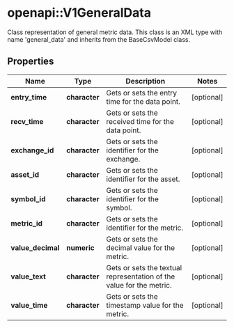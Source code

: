 # openapi::V1GeneralData

Class representation of general metric data. This class is an XML type with name 'general_data' and inherits from the BaseCsvModel class.

## Properties
Name | Type | Description | Notes
------------ | ------------- | ------------- | -------------
**entry_time** | **character** | Gets or sets the entry time for the data point. | [optional] 
**recv_time** | **character** | Gets or sets the received time for the data point. | [optional] 
**exchange_id** | **character** | Gets or sets the identifier for the exchange. | [optional] 
**asset_id** | **character** | Gets or sets the identifier for the asset. | [optional] 
**symbol_id** | **character** | Gets or sets the identifier for the symbol. | [optional] 
**metric_id** | **character** | Gets or sets the identifier for the metric. | [optional] 
**value_decimal** | **numeric** | Gets or sets the decimal value for the metric. | [optional] 
**value_text** | **character** | Gets or sets the textual representation of the value for the metric. | [optional] 
**value_time** | **character** | Gets or sets the timestamp value for the metric. | [optional] 


